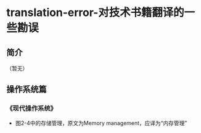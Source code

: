 # translation-error-对技术书籍翻译的一些勘误

## 简介
（暂无）

## 操作系统篇

### 《现代操作系统》
- 图2-4中的存储管理，原文为Memory management，应译为“内存管理” 
